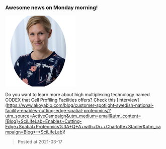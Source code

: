 ### Awesome news on Monday morning! 
![image](./images/news_20210317.png)

Do you want to learn more about high multiplexing technology named CODEX that Cell Profiling Facilities offers? Check this [interview] (https://www.akoyabio.com/blog/customer-spotlight-swedish-national-facility-enables-cutting-edge-spatial-proteomics/?utm_source=ActiveCampaign&utm_medium=email&utm_content=[Blog]+SciLifeLab+Enables+Cutting-Edge+Spatial+Proteomics%3A+Q+A+with+Dr++Charlotte+Stadler&utm_campaign=Blog+-+SciLifeLab)! 

> Posted at 2021-03-17





